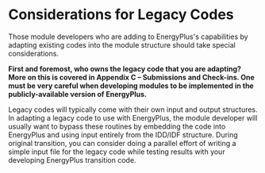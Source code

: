 # Considerations for Legacy Codes

Those module developers who are adding to EnergyPlus's capabilities by adapting existing codes into the module structure should take special considerations.

**First and foremost, who owns the legacy code that you are adapting?  More on this is covered in Appendix C – Submissions and Check-ins.  One must be very careful when developing modules to be implemented in the publicly-available version of EnergyPlus.**

Legacy codes will typically come with their own input and output structures.  In adapting a legacy code to use with EnergyPlus, the module developer will usually want to bypass these routines by embedding the code into EnergyPlus and using input entirely from the IDD/IDF structure.  During original transition, you can consider doing a parallel effort of writing a simple input file for the legacy code while testing results with your developing EnergyPlus transition code.